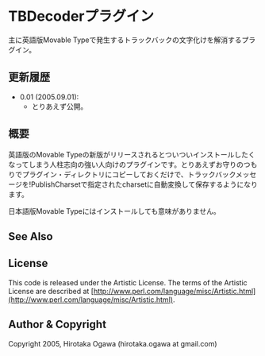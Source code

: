 # TBDecoderプラグイン

主に英語版Movable Typeで発生するトラックバックの文字化けを解消するプラグイン。

## 更新履歴

 * 0.01 (2005.09.01):
   * とりあえず公開。

## 概要

英語版のMovable Typeの新版がリリースされるとついついインストールしたくなってしまう人柱志向の強い人向けのプラグインです。とりあえずお守りのつもりでプラグイン・ディレクトリにコピーしておくだけで、トラックバックメッセージを!PublishCharsetで指定されたcharsetに自動変換して保存するようになります。

日本語版Movable Typeにはインストールしても意味がありません。

## See Also

## License

This code is released under the Artistic License. The terms of the Artistic License are described at [http://www.perl.com/language/misc/Artistic.html](http://www.perl.com/language/misc/Artistic.html).

## Author & Copyright

Copyright 2005, Hirotaka Ogawa (hirotaka.ogawa at gmail.com)
